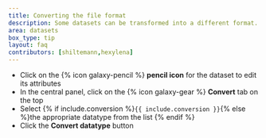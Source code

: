 ```yaml
---
title: Converting the file format
description: Some datasets can be transformed into a different format. Galaxy has some built-in file conversion options depending on the type of data you have.
area: datasets
box_type: tip
layout: faq
contributors: [shiltemann,hexylena]
---
```


* Click on the {% icon galaxy-pencil %} **pencil icon** for the dataset to edit its attributes
* In the central panel, click on the {% icon galaxy-gear %} **Convert** tab on the top
* Select {% if include.conversion %}`{{ include.conversion }}`{% else %}the appropriate datatype from the list {% endif %}
* Click the **Convert datatype** button
